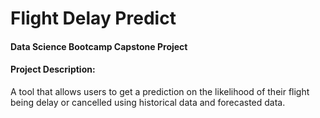 # Flight Delay Predict

#### Data Science Bootcamp Capstone Project


#### Project Description: 
A tool that allows users to get a prediction on the likelihood of their flight being delay or cancelled using historical data and forecasted data. 